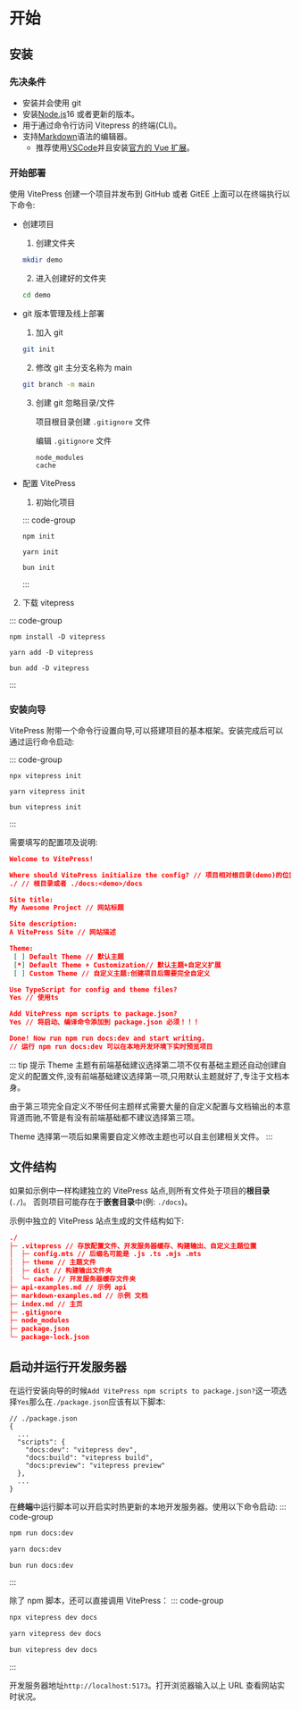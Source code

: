 # 开始

## 安装

### 先决条件

- 安装并会使用 git
- 安装[Node.js](https://nodejs.org/en)16 或者更新的版本。
- 用于通过命令行访问 Vitepress 的终端(CLI)。
- 支持[Markdown](https://en.wikipedia.org/wiki/Markdown)语法的编辑器。
  - 推荐使用[VSCode](https://code.visualstudio.com/)并且安装[官方的 Vue 扩展](https://marketplace.visualstudio.com/items?itemName=Vue.volar)。

### 开始部署

使用 VitePress 创建一个项目并发布到 GitHub 或者 GitEE 上面可以在终端执行以下命令:

- 创建项目

  1.  创建文件夹

  ```sh
  mkdir demo
  ```

  2.  进入创建好的文件夹

  ```sh
  cd demo
  ```

- git 版本管理及线上部署

  1.  加入 git

  ```sh
  git init
  ```

  2.  修改 git 主分支名称为 main

  ```sh
  git branch -m main
  ```

  3. 创建 git 忽略目录/文件

     项目根目录创建 `.gitignore` 文件

     编辑 `.gitignore` 文件

     ```
     node_modules
     cache
     ```

- 配置 VitePress

  1.  初始化项目

  ::: code-group

  ```sh[npm]
  npm init
  ```

  ```sh[yarn]
  yarn init
  ```

  ```sh[bun]
  bun init
  ```

  :::

2. 下载 vitepress

::: code-group

```sh[npm]
npm install -D vitepress
```

```sh[yarn]
yarn add -D vitepress
```

```sh[bun]
bun add -D vitepress
```

:::

### 安装向导

VitePress 附带一个命令行设置向导,可以搭建项目的基本框架。安装完成后可以通过运行命令启动:

::: code-group

```sh[npm]
npx vitepress init
```

```sh[yarn]
yarn vitepress init
```

```sh[bun]
bun vitepress init
```

:::

需要填写的配置项及说明:

```json
Welcome to VitePress!

Where should VitePress initialize the config? // 项目相对根目录(demo)的位置
./ // 根目录或者 ./docs:<demo>/docs

Site title:
My Awesome Project // 网站标题

Site description:
A VitePress Site // 网站描述

Theme:
 [ ] Default Theme // 默认主题
 [*] Default Theme + Customization// 默认主题+自定义扩展
 [ ] Custom Theme // 自定义主题:创建项目后需要完全自定义

Use TypeScript for config and theme files?
Yes // 使用ts

Add VitePress npm scripts to package.json?
Yes // 将启动、编译命令添加到 package.json 必须！！！

Done! Now run npm run docs:dev and start writing.
// 运行 npm run docs:dev 可以在本地开发环境下实时预览项目
```

::: tip 提示
Theme 主题有前端基础建议选择第二项不仅有基础主题还自动创建自定义的配置文件,没有前端基础建议选择第一项,只用默认主题就好了,专注于文档本身。

由于第三项完全自定义不带任何主题样式需要大量的自定义配置与文档输出的本意背道而驰,不管是有没有前端基础都不建议选择第三项。

Theme 选择第一项后如果需要自定义修改主题也可以自主创建相关文件。
:::

## 文件结构

如果如示例中一样构建独立的 VitePress 站点,则所有文件处于项目的**根目录**(`./`)。
否则项目可能存在于**嵌套目录**中(例: `./docs`)。

示例中独立的 VitePress 站点生成的文件结构如下:

```json
./
├─ .vitepress // 存放配置文件、开发服务器缓存、构建输出、自定义主题位置
│  ├─ config.mts // 后缀名可能是 .js .ts .mjs .mts
│  ├─ theme // 主题文件
│  ├─ dist // 构建输出文件夹
│  └─ cache // 开发服务器缓存文件夹
├─ api-examples.md // 示例 api
├─ markdown-examples.md // 示例 文档
├─ index.md // 主页
├─ .gitignore
├─ node_modules
├─ package.json
└─ package-lock.json
```

## 启动并运行开发服务器

在运行安装向导的时候`Add VitePress npm scripts to package.json?`这一项选择`Yes`那么在`./package.json`应该有以下脚本:

```json{4-8}
// ./package.json
{
  ...
  "scripts": {
    "docs:dev": "vitepress dev",
    "docs:build": "vitepress build",
    "docs:preview": "vitepress preview"
  },
  ...
}
```

在**终端**中运行脚本可以开启实时热更新的本地开发服务器。使用以下命令启动:
::: code-group

```sh [npm]
npm run docs:dev
```

```sh [yarn]
yarn docs:dev
```

```sh [bun]
bun run docs:dev
```

:::

除了 npm 脚本，还可以直接调用 VitePress：
::: code-group

```sh [npm]
npx vitepress dev docs
```

```sh [yarn]
yarn vitepress dev docs
```

```sh [bun]
bun vitepress dev docs
```

:::

开发服务器地址`http://localhost:5173`。打开浏览器输入以上 URL 查看网站实时状况。
